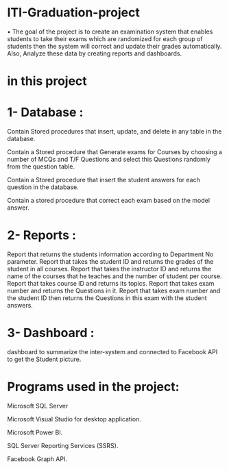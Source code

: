 # ITI-Graduation-project
•	The goal of the project is to create an examination system that enables students to take their exams which are 
  randomized for each group of students then the system will correct and update their grades automatically. 
  Also, Analyze these data by creating reports and dashboards.
  
# in this project
# 1- Database :
Contain Stored procedures that insert, update, and delete in any table in the database.

Contain a Stored procedure that Generate exams for Courses by choosing a number of MCQs and T/F Questions and select this Questions randomly from the question table.

Contain a Stored procedure that insert the student answers for each question in the database.

Contain a stored procedure that correct each exam based on the model answer.

# 2- Reports :
Report that returns the students information according to Department No parameter.
Report that takes the student ID and returns the grades of the student in all courses.
Report that takes the instructor ID and returns the name of the courses that he teaches and the number of student per course.
Report that takes course ID and returns its topics.
Report that takes exam number and returns the Questions in it.
Report that takes exam number and the student ID then returns the Questions in this exam with the student answers.

# 3- Dashboard :
dashboard to summarize the inter-system and connected to Facebook API to get the Student picture.

# Programs used in the project:
Microsoft SQL Server

Microsoft Visual Studio for desktop application.

Microsoft Power BI.

SQL Server Reporting Services (SSRS).

Facebook Graph API.

